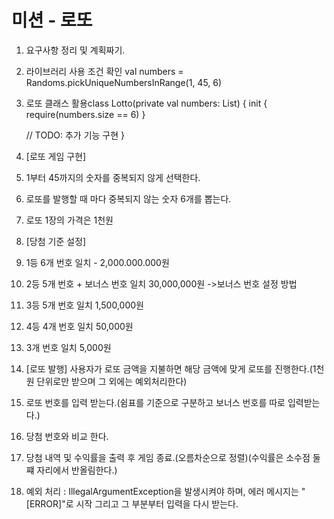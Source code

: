 # 미션 - 로또

1. 요구사항 정리 및 계획짜기.
2. 라이브러리 사용 조건 확인 val numbers = Randoms.pickUniqueNumbersInRange(1, 45, 6)
3. 로또 클래스 활용class Lotto(private val numbers: List<Int>) {
    init {
        require(numbers.size == 6)
    }

    // TODO: 추가 기능 구현
}
4. [로또 게임 구현]
5. 1부터 45까지의 숫자를 중복되지 않게 선택한다.
6. 로또를 발행할 때 마다 중복되지 않는 숫자 6개를 뽑는다.
7. 로또 1장의 가격은 1천원
8. [당첨 기준 설정]
9. 1등 6개 번호 일치 - 2,000.000.000원
10. 2등 5개 번호 + 보너스 번호 일치 30,000,000원 ->보너스 번호 설정 방법
11. 3등 5개 번호 일치 1,500,000원
12. 4등 4개 번호 일치 50,000원
13. 3개 번호 일치 5,000원
14. [로또 발행] 사용자가 로또 금액을 지불하면 해당 금액에 맞게 로또를 진행한다.(1천원 단위로만 받으며 그 외에는 예외처리한다)
15. 로또 번호를 입력 받는다.(쉼표를 기준으로 구분하고 보너스 번호를 따로 입력받는다.)
16. 당첨 번호와 비교 한다. 
17. 당첨 내역 및 수익률을 출력 후 게임 종료.(오름차순으로 정렬)(수익률은 소수점 둘쨰 자리에서 반올림한다.)
18. 예외 처리 :  IllegalArgumentException을 발생시켜야 하며, 에러 메시지는 "[ERROR]"로 시작 그리고 그 부분부터 입력을 다시 받는다.
